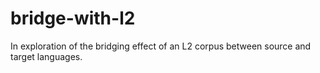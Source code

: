 # bridge-with-l2
In exploration of the bridging effect of an L2 corpus between source and target languages.
